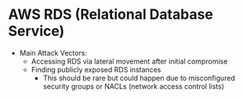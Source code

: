# AWS RDS (Relational Database Service)

* Main Attack Vectors:
    - Accessing RDS via lateral movement after initial compromise
    - Finding publicly exposed RDS instances
        - This should be rare but could happen due to misconfigured security groups or NACLs (network access control lists)